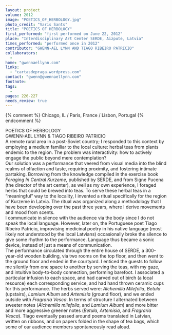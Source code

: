 ```yaml
---
layout: project
volume: 2012
image: "POETICS_OF_HERBOLOGY.jpg"
photo_credit: "Varis Sants"
title: "POETICS OF HERBOLOGY"
first_performed: "first performed on June 22, 2012"
place: "Interdisciplinary Art Center SERDE, Aizpute, Latvia"
times_performed: "performed once in 2012"
contributor: "GWENN-AEL LYNN AND TIAGO RIBEIRO PATRICIO"
collaborators: 
  - 
home: "gwennaellynn.com"
links: 
  - "cartasdepraga.wordpress.com"
contact: "gwenn@gwennaellynn.com"
footnote: 
tags: 
  - 
pages: 226-227
needs_review: true
---
```


{% comment %} 
Chicago, IL / Paris, France / Lisbon, Portugal
{% endcomment %}

 POETICS OF HERBOLOGY  
 GWENN-AEL LYNN &amp; TIAGO RIBEIRO PATRICIO  
 A remote rural area in a post-Soviet country; I responded to this context by employing a medium familiar to the local culture: herbal teas from plants endemic to the region. The problem was interactivity: how to actively engage the public beyond mere contemplation?   
 Our solution was a performance that veered from visual media into the blind realms of olfaction and taste, requiring proximity, and fostering intimate partaking. Borrowing from the knowledge compiled in the exercise book <em>Foraging In Central Kurzeme</em>, published by SERDE, and from Signe Pucena (the director of the art center), as well as my own experience, I foraged herbs that could be brewed into teas. To serve these herbal teas in a “meaningful” way to the locality, I invented a ritual specifically for the region of Kurzeme in Latvia. The ritual was organized along a methodology that I have been developing over the past three years, where I derive movements and mood from scents.  
 I communicate in silence with the audience via the body since I do not speak the local language. However, later on, the Portuguese poet Tiago Ribeiro Patricio, improvising medicinal poetry in his native language (most likely not understood by the local Latvians) occasionally broke the silence to give some rhythm to the performance. Language thus became a sonic device, instead of just a means of communication.  
 The performance circulated through the entire house of SERDE, a 300-year-old wooden building, via two rooms on the top floor, and then went to the ground floor and ended in the courtyard. I enticed the guests to follow me silently from one space to another by serving the teas, with my gaze, and intuitive body-to-body connection, performing barefoot. I associated a particular infusion to each space, and had carved out of birch (a local resource) each corresponding service, and had hand thrown ceramic cups for this performance. The herbs served were: <em>Alchemilla Milefolia</em>, <em>Betula</em> (upstairs), <em>Lamium Album</em> and <em>Artemisia</em> (ground floor), and we ended outside with <em>Fragraria Vesca</em>. In terms of structure I alternated between sweeter notes (<em>Alchemilla milefolia</em>, and <em>Lamium Album</em>) and more bitter and more aggressive greener notes (<em>Betula, Artemisia</em>, and <em>Fragraria Vesca</em>). Tiago eventually passed around poems translated in Latvian, written on ribbons, and on papers folded in the shape of tea bags, which some of our audience members spontaneously read aloud.  
